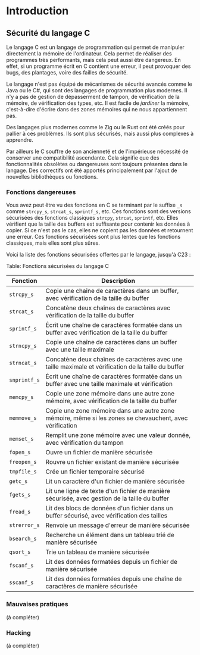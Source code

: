 # Introduction

## Sécurité du langage C

Le langage C est un langage de programmation qui permet de manipuler directement la mémoire de l'ordinateur. Cela permet de réaliser des programmes très performants, mais cela peut aussi être dangereux. En effet, si un programme écrit en C contient une erreur, il peut provoquer des bugs, des plantages, voire des failles de sécurité.

Le langage n'est pas équipé de mécanismes de sécurité avancés comme le Java ou le C#, qui sont des langages de programmation plus modernes. Il n'y a pas de gestion de dépasserment de tampon, de vérification de la mémoire, de vérification des types, etc. Il est facile de *jardiner* la mémoire, c'est-à-dire d'écrire dans des zones mémoires qui ne nous appartiennent pas.

Des langages plus modernes comme le Zig ou le Rust ont été créés pour pallier à ces problèmes. Ils sont plus sécurisés, mais aussi plus complexes à apprendre.

Par ailleurs le C souffre de son ancienneté et de l'impérieuse nécessité de conserver une compatibilité ascendante. Cela signifie que des fonctionnalités obsolètes ou dangereuses sont toujours présentes dans le langage. Des correctifs ont été apportés principalement par l'ajout de nouvelles bibliothèques ou fonctions.

### Fonctions dangereuses

Vous avez peut être vu des fonctions en C se terminant par le suffixe `_s` comme `strcpy_s`, `strcat_s`, `sprintf_s`, etc. Ces fonctions sont des versions sécurisées des fonctions classiques `strcpy`, `strcat`, `sprintf`, etc. Elles vérifient que la taille des buffers est suffisante pour contenir les données à copier. Si ce n'est pas le cas, elles ne copient pas les données et retournent une erreur. Ces fonctions sécurisées sont plus lentes que les fonctions classiques, mais elles sont plus sûres.

Voici la liste des fonctions sécurisées offertes par le langage, jusqu'à C23 :

Table: Fonctions sécurisées du langage C

| Fonction     | Description                                                                                             |
| ------------ | ------------------------------------------------------------------------------------------------------- |
| `strcpy_s`   | Copie une chaîne de caractères dans un buffer, avec vérification de la taille du buffer                 |
| `strcat_s`   | Concatène deux chaînes de caractères avec vérification de la taille du buffer                           |
| `sprintf_s`  | Écrit une chaîne de caractères formatée dans un buffer avec vérification de la taille du buffer         |
| `strncpy_s`  | Copie une chaîne de caractères dans un buffer avec une taille maximale                                  |
| `strncat_s`  | Concatène deux chaînes de caractères avec une taille maximale et vérification de la taille du buffer    |
| `snprintf_s` | Écrit une chaîne de caractères formatée dans un buffer avec une taille maximale et vérification         |
| `memcpy_s`   | Copie une zone mémoire dans une autre zone mémoire, avec vérification de la taille du buffer            |
| `memmove_s`  | Copie une zone mémoire dans une autre zone mémoire, même si les zones se chevauchent, avec vérification |
| `memset_s`   | Remplit une zone mémoire avec une valeur donnée, avec vérification du tampon                            |
| `fopen_s`    | Ouvre un fichier de manière sécurisée                                                                   |
| `freopen_s`  | Rouvre un fichier existant de manière sécurisée                                                         |
| `tmpfile_s`  | Crée un fichier temporaire sécurisé                                                                     |
| `getc_s`     | Lit un caractère d'un fichier de manière sécurisée                                                      |
| `fgets_s`    | Lit une ligne de texte d'un fichier de manière sécurisée, avec gestion de la taille du buffer           |
| `fread_s`    | Lit des blocs de données d'un fichier dans un buffer sécurisé, avec vérification des tailles            |
| `strerror_s` | Renvoie un message d'erreur de manière sécurisée                                                        |
| `bsearch_s`  | Recherche un élément dans un tableau trié de manière sécurisée                                          |
| `qsort_s`    | Trie un tableau de manière sécurisée                                                                    |
| `fscanf_s`   | Lit des données formatées depuis un fichier de manière sécurisée                                        |
| `sscanf_s`   | Lit des données formatées depuis une chaîne de caractères de manière sécurisée                          |

### Mauvaises pratiques

(à compléter)

### Hacking

(à compléter)
